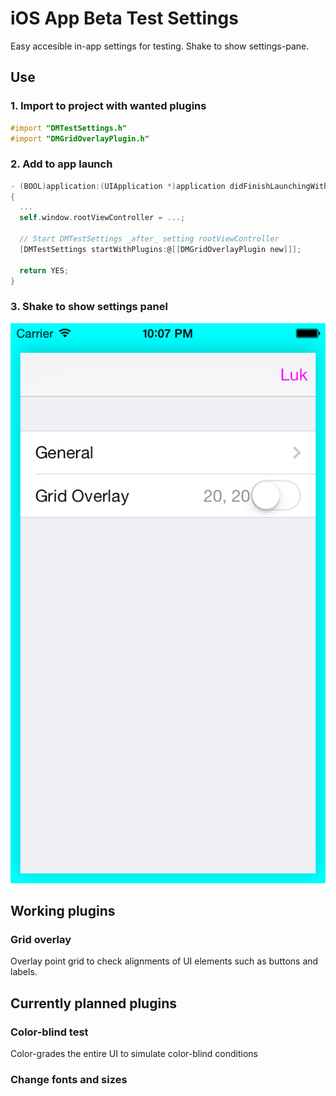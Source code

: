 iOS App Beta Test Settings
==========================

Easy accesible in-app settings for testing. Shake to show settings-pane.

## Use 

### 1. Import to project with wanted plugins

```objective-c
#import "DMTestSettings.h"
#import "DMGridOverlayPlugin.h"
```

### 2. Add to app launch

```objective-c
- (BOOL)application:(UIApplication *)application didFinishLaunchingWithOptions:(NSDictionary *)launchOptions
{
  ...
  self.window.rootViewController = ...;
  
  // Start DMTestSettings _after_ setting rootViewController 
  [DMTestSettings startWithPlugins:@[[DMGridOverlayPlugin new]]];
  
  return YES;
}
```
    
### 3. Shake to show settings panel

![Settings panel opens on device shake](Screenshots/SettingsPanel.png)

## Working plugins

### Grid overlay
Overlay point grid to check alignments of UI elements such as buttons and labels.


## Currently planned plugins

### Color-blind test
Color-grades the entire UI to simulate color-blind conditions


### Change fonts and sizes
